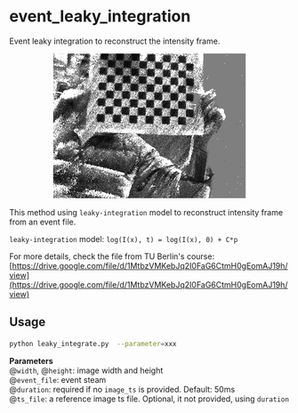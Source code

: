 # event_leaky_integration

Event leaky integration to reconstruct the intensity frame.
<div align=center>
<img src="https://raw.githubusercontent.com/LarryDong/event_leaky_integration/main/image/1876.325.bmp" width="346" height="260" alt="leaky-integration"/><br/>
</div>


This method using `leaky-integration` model to reconstruct intensity frame from an event file.

`leaky-integration` model:  `log(I(x), t) = log(I(x), 0) + C*p`


For more details, check the file from TU Berlin's course: [https://drive.google.com/file/d/1MtbzVMKebJq2I0FaG6CtmH0gEomAJ19h/view](https://drive.google.com/file/d/1MtbzVMKebJq2I0FaG6CtmH0gEomAJ19h/view)


## Usage
```bash
python leaky_integrate.py  --parameter=xxx
```

**Parameters**  
@`width`, @`height`: image width and height  
@`event_file`: event steam  
@`duration`: required if no `image_ts` is provided. Default: 50ms  
@`ts_file`: a reference image ts file. Optional, it not provided, using `duration`  

